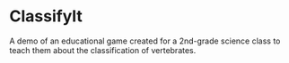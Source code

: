 # ClassifyIt
A demo of an educational game created for a 2nd-grade science class to teach them about the classification of vertebrates. 

